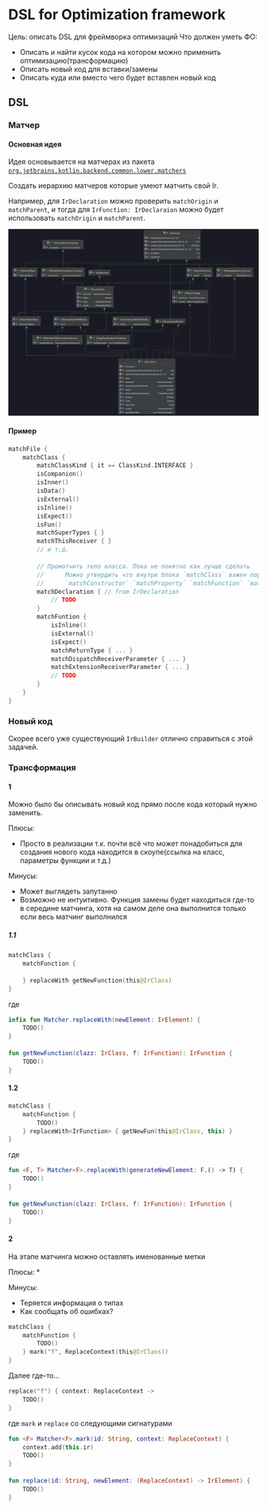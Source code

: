 # DSL for Optimization framework
Цель: описать DSL для фреймворка оптимизаций
Что должен уметь ФО:
- Описать и найти кусок кода на котором можно применить оптимизацию(трансформацию)
- Описать новый код для вставки/замены
- Описать куда или вместо чего будет вставлен новый код

## DSL

### Матчер

#### Основная идея

Идея основывается на матчерах из пакета [`org.jetbrains.kotlin.backend.common.lower.matchers`](../lower/matchers)

Создать иерархию матчеров которые умеют матчить свой Ir.

Например, для `IrDeclaration` можно проверить `matchOrigin` и `matchParent`,
и тогда для `IrFunction: IrDeclaraion` можно будет использовать `matchOrigin` и `matchParent`.

![](IrFunction.png "Diagram for IrFunction class")

#### Пример

```Kotlin
matchFile {
    matchClass {
        matchClassKind { it == ClassKind.INTERFACE }
        isCompanion()
        isInner()
        isData()
        isExternal()
        isInline()
        isExpect()
        isFun()
        matchSuperTypes { }
        matchThisReceiver { }
        // и т.д.

        // Проматчить тело класса. Пока не понятно как лучше сделать
        //      Можно утвердить что внутри блока `matchClass` важен порядок и использовать констуркции вида
        //      `matchConstructor` `matchProperty` `matchFunction` `matchCompanion` `anything`
        matchDeclaration { // from IrDeclaration
            // TODO   
        }
        matchFuntion {
            isInline()
            isExternal()
            isExpect()
            matchReturnType { ... }
            matchDispatchReceiverParameter { ... }
            matchExtensionReceiverParameter { ... }
            // TODO
        }
    }
}
```
### Новый код

Скорее всего уже существующий `IrBuilder` отлично справиться с этой задачей.

### Трансформация

#### 1

Можно было бы описывать новый код прямо после кода который нужно заменить.

Плюсы:

* Просто в реализации т.к. почти всё что может понадобиться для создания нового кода находится в скоупе(ссылка на класс, параметры функции и т.д.)

Минусы:
* Может выглядеть запутанно
* Возможно не интуитивно. Функция замены будет находиться где-то в середине матчинга,
  хотя на самом деле она выполнится только если весь матчинг выполнился


##### 1.1
```Kotlin
matchClass {
    matchFunction {

    } replaceWith getNewFunction(this@IrClass)
}
```
где
```Kotlin
infix fun Matcher.replaceWith(newElement: IrElement) {
    TODO()
}

fun getNewFunction(clazz: IrClass, f: IrFunction): IrFunction {
    TODO()
}
```

#### 1.2

```Kotlin
matchClass {
    matchFunction {
        TODO()
    } replaceWith<IrFunction> { getNewFun(this@IrClass, this) }
}
```
где
```Kotlin
fun <F, T> Matcher<F>.replaceWith(generateNewElement: F.() -> T) {
    TODO()
}

fun getNewFunction(clazz: IrClass, f: IrFunction): IrFunction {
    TODO()
}
```

#### 2

На этапе матчинга можно оставлять именованные метки

Плюсы:
*

Минусы:
* Теряется информация о типах
* Как сообщать об ошибках?


```Kotlin
matchClass {
    matchFunction {
        TODO()
    } mark("f", ReplaceContext(this@IrClass))
}
```

Далее где-то...

```Kotlin
replace("f") { context: ReplaceContext ->
    TODO()
}
```

где `mark` и `replace` со следующими сигнатурами

```Kotlin
fun <F> Matcher<F>.mark(id: String, context: ReplaceContext) {
    context.add(this.ir)
    TODO()
}

fun replace(id: String, newElement: (ReplaceContext) -> IrElement) {
    TODO()
}
```